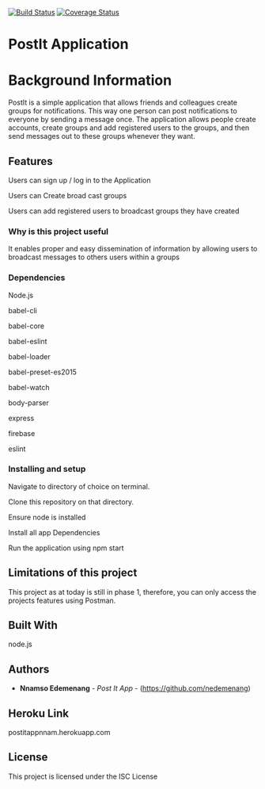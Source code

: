 [![Build Status](https://travis-ci.org/nedemenang/post-it-app.svg?branch=develop)](https://travis-ci.org/nedemenang/post-it-app) [![Coverage Status](https://coveralls.io/repos/github/nedemenang/post-it-app/badge.svg?branch=develop)](https://coveralls.io/github/nedemenang/post-it-app?branch=develop)



# PostIt Application


# Background Information 

PostIt is a simple application that allows friends and colleagues create groups for notifications. This way one person can post notifications to everyone by sending a message once. The application allows people create accounts, create groups and add registered users to the groups, and then send messages out to these groups whenever they want.

## Features

Users can sign up / log in to the Application

Users can Create broad cast groups

Users can add registered users to broadcast groups they have created


### Why is this project useful

It enables proper and easy dissemination of information by allowing users to broadcast messages to others users within a groups


### Dependencies

Node.js 

babel-cli

babel-core

babel-eslint

babel-loader

babel-preset-es2015

babel-watch

body-parser

express

firebase

eslint 

### Installing and setup


Navigate to directory of choice on terminal.

Clone this repository on that directory.

Ensure node is installed

Install all app Dependencies

Run the application using npm start 

## Limitations of this project

This project as at today is still in phase 1, therefore, you can only access the projects features using Postman.


## Built With


node.js


## Authors

* **Nnamso Edemenang** - *Post It App* - (https://github.com/nedemenang)

## Heroku Link

postitappnnam.herokuapp.com

## License

This project is licensed under the ISC License 

